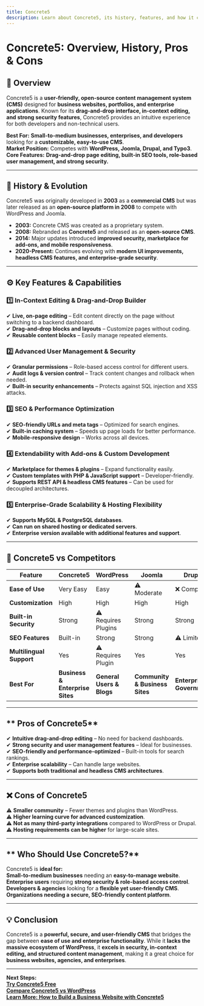 ```yaml
---
title: Concrete5  
description: Learn about Concrete5, its history, features, and how it compares to other CMS platforms.  
---
```


# **Concrete5: Overview, History, Pros & Cons**  

## **📌 Overview**  
Concrete5 is a **user-friendly, open-source content management system (CMS)** designed for **business websites, portfolios, and enterprise applications**. Known for its **drag-and-drop interface, in-context editing, and strong security features**, Concrete5 provides an intuitive experience for both developers and non-technical users.  

 **Best For:** **Small-to-medium businesses, enterprises, and developers** looking for a **customizable, easy-to-use CMS**.  
 **Market Position:** Competes with **WordPress, Joomla, Drupal, and Typo3**.  
 **Core Features:** **Drag-and-drop page editing, built-in SEO tools, role-based user management, and strong security.**  

---

## **📜 History & Evolution**  
Concrete5 was originally developed in **2003** as a **commercial CMS** but was later released as an **open-source platform in 2008** to compete with WordPress and Joomla.  

- **2003:** Concrete CMS was created as a proprietary system.  
- **2008:** Rebranded as **Concrete5** and released as an **open-source CMS**.  
- **2014:** Major updates introduced **improved security, marketplace for add-ons, and mobile responsiveness**.  
- **2020-Present:** Continues evolving with **modern UI improvements, headless CMS features, and enterprise-grade security**.  

---

## **⚙️ Key Features & Capabilities**  

### **1️⃣ In-Context Editing & Drag-and-Drop Builder**  
✔ **Live, on-page editing** – Edit content directly on the page without switching to a backend dashboard.  
✔ **Drag-and-drop blocks and layouts** – Customize pages without coding.  
✔ **Reusable content blocks** – Easily manage repeated elements.  

### **2️⃣ Advanced User Management & Security**  
✔ **Granular permissions** – Role-based access control for different users.  
✔ **Audit logs & version control** – Track content changes and rollback when needed.  
✔ **Built-in security enhancements** – Protects against SQL injection and XSS attacks.  

### **3️⃣ SEO & Performance Optimization**  
✔ **SEO-friendly URLs and meta tags** – Optimized for search engines.  
✔ **Built-in caching system** – Speeds up page loads for better performance.  
✔ **Mobile-responsive design** – Works across all devices.  

### **4️⃣ Extendability with Add-ons & Custom Development**  
✔ **Marketplace for themes & plugins** – Expand functionality easily.  
✔ **Custom templates with PHP & JavaScript support** – Developer-friendly.  
✔ **Supports REST API & headless CMS features** – Can be used for decoupled architectures.  

### **5️⃣ Enterprise-Grade Scalability & Hosting Flexibility**  
✔ **Supports MySQL & PostgreSQL databases**.  
✔ **Can run on shared hosting or dedicated servers**.  
✔ **Enterprise version available with additional features and support**.  

---

## **🔄 Concrete5 vs Competitors**  

| Feature                  | Concrete5 | WordPress | Joomla    | Drupal    | Typo3     |
|--------------------------|----------|-----------|-----------|-----------|-----------|
| **Ease of Use**          |  Very Easy |  Easy | ⚠ Moderate | ❌ Complex | ❌ Complex |
| **Customization**        |  High  |  High  |  High  |  High  |  High  |
| **Built-in Security**    |  Strong | ⚠ Requires Plugins |  Strong |  Strong |  Strong |
| **SEO Features**         |  Built-in |  Strong |  Strong | ⚠ Limited |  Strong |
| **Multilingual Support** |  Yes  | ⚠ Requires Plugin |  Yes  |  Yes  |  Yes  |
| **Best For**             | **Business & Enterprise Sites** | **General Users & Blogs** | **Community & Business Sites** | **Enterprise & Government** | **Corporate & Large-Scale Apps** |

---

## ** Pros of Concrete5**  
✔ **Intuitive drag-and-drop editing** – No need for backend dashboards.  
✔ **Strong security and user management features** – Ideal for businesses.  
✔ **SEO-friendly and performance-optimized** – Built-in tools for search rankings.  
✔ **Enterprise scalability** – Can handle large websites.  
✔ **Supports both traditional and headless CMS architectures**.  

---

## **❌ Cons of Concrete5**  
⚠ **Smaller community** – Fewer themes and plugins than WordPress.  
⚠ **Higher learning curve for advanced customization**.  
⚠ **Not as many third-party integrations** compared to WordPress or Drupal.  
⚠ **Hosting requirements can be higher** for large-scale sites.  

---

## ** Who Should Use Concrete5?**  
Concrete5 is **ideal for:**  
 **Small-to-medium businesses** needing an **easy-to-manage website**.  
 **Enterprise users** requiring **strong security & role-based access control**.  
 **Developers & agencies** looking for a **flexible yet user-friendly CMS**.  
 **Organizations needing a secure, SEO-friendly content platform**.  

---

## **💡 Conclusion**  
Concrete5 is a **powerful, secure, and user-friendly CMS** that bridges the gap between **ease of use and enterprise functionality**. While it **lacks the massive ecosystem of WordPress**, it **excels in security, in-context editing, and structured content management**, making it a great choice for **business websites, agencies, and enterprises**.  

---

 **Next Steps:**  
 **[Try Concrete5 Free](https://www.concretecms.com/)**  
 **[Compare Concrete5 vs WordPress](#)**  
 **[Learn More: How to Build a Business Website with Concrete5](#)**  